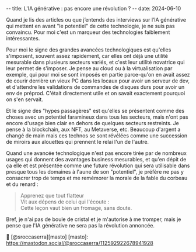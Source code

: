 -- title: L'IA générative : pas encore une révolution ?
-- date: 2024-06-10

Quand je lis des articles ou que j’entends des interviews sur l’IA générative
qui mettent en avant "le potentiel" de cette technologie, je ne suis pas
convaincu. Pour moi c'est un marqueur des technologies faiblement
intéressantes.

Pour moi le signe des grandes avancées technologiques est qu'elles s'imposent,
souvent assez rapidement, car elles ont déjà une utilité mesurable dans
plusieurs secteurs variés, et c'est leur utilité novatrice qui leur permet de
s'imposer. Je pense au cloud ou à la virtualisation par exemple, qui pour moi
se sont imposés en partie parce-qu'on en avait assez de courir derrière un
vieux PC dans les locaux pour avoir un serveur de dev, et d'attendre les
validations de commandes de disques durs pour avoir un env de préprod. C'était
directement utile et on savait exactement pourquoi on s'en servait.

Et le signe des "hypes passagères" est qu'elles se présentent comme des choses
avec un potentiel faramineux dans tous les secteurs, mais n'ont pas encore
d'usage bien clair en dehors de quelques secteurs restreints. Je pense à la
blockchain, aux NFT, au Metaverse, etc. Beaucoup d'argent a changé de main mais
ces technos se sont révélées comme une succession de miroirs aux alouettes qui
prennent le relai l'un de l'autre.

Quand une avancée technologique n'est pas encore tirée par de nombreux usages
qui donnent des avantages business mesurables, et qu'en dépit de ça elle et est
présentée comme une future révolution qui sera utilisable dans presque tous les
domaines à l'aune de son "potentiel", je préfère ne pas y consacrer trop de
temps et me remémorer la morale de la fable du corbeau et du renard :

> Apprenez que tout flatteur<br/>
> Vit aux dépens de celui qui l'écoute :<br/>
> Cette leçon vaut bien un fromage, sans doute.<br/>

Bref, je n'ai pas de boule de cristal et je m'autorise à me tromper, mais je
pense que l'IA générative ne sera pas la révolution annoncée.

🧵 [@sroccaserra][masto]
[masto]: https://mastodon.social/@sroccaserra/112592922678941928

